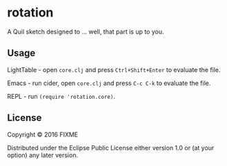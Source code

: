 # rotation

A Quil sketch designed to ... well, that part is up to you.

## Usage

LightTable - open `core.clj` and press `Ctrl+Shift+Enter` to evaluate the file.

Emacs - run cider, open `core.clj` and press `C-c C-k` to evaluate the file.

REPL - run `(require 'rotation.core)`.

## License

Copyright © 2016 FIXME

Distributed under the Eclipse Public License either version 1.0 or (at
your option) any later version.
